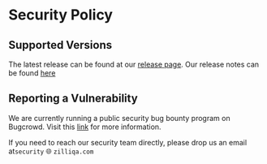 # Security Policy

## Supported Versions

The latest release can be found at our [release page](https://github.com/Zilliqa/Zilliqa/releases).
Our release notes can be found [here](https://forum.zilliqa.com/t/zilliqa-mainnet-updates)

## Reporting a Vulnerability

We are currently running a public security bug bounty program on Bugcrowd. Visit this [link](https://bugcrowd.com/zilliqa) for more information.

If you need to reach our security team directly, please drop us an email at`security` :globe_with_meridians: `zilliqa.com`

